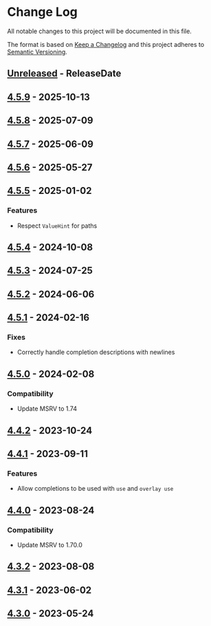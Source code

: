 # Change Log
All notable changes to this project will be documented in this file.

The format is based on [Keep a Changelog](https://keepachangelog.com/)
and this project adheres to [Semantic Versioning](https://semver.org/).

<!-- next-header -->
## [Unreleased] - ReleaseDate

## [4.5.9] - 2025-10-13

## [4.5.8] - 2025-07-09

## [4.5.7] - 2025-06-09

## [4.5.6] - 2025-05-27

## [4.5.5] - 2025-01-02

### Features

- Respect `ValueHint` for paths

## [4.5.4] - 2024-10-08

## [4.5.3] - 2024-07-25

## [4.5.2] - 2024-06-06

## [4.5.1] - 2024-02-16

### Fixes

- Correctly handle completion descriptions with newlines

## [4.5.0] - 2024-02-08

### Compatibility

- Update MSRV to 1.74

## [4.4.2] - 2023-10-24

## [4.4.1] - 2023-09-11

### Features

- Allow completions to be used with `use` and `overlay use`

## [4.4.0] - 2023-08-24

### Compatibility

- Update MSRV to 1.70.0

## [4.3.2] - 2023-08-08

## [4.3.1] - 2023-06-02

## [4.3.0] - 2023-05-24

<!-- next-url -->
[Unreleased]: https://github.com/clap-rs/clap/compare/clap_complete_nushell-v4.5.9...HEAD
[4.5.9]: https://github.com/clap-rs/clap/compare/clap_complete_nushell-v4.5.8...clap_complete_nushell-v4.5.9
[4.5.8]: https://github.com/clap-rs/clap/compare/clap_complete_nushell-v4.5.7...clap_complete_nushell-v4.5.8
[4.5.7]: https://github.com/clap-rs/clap/compare/clap_complete_nushell-v4.5.6...clap_complete_nushell-v4.5.7
[4.5.6]: https://github.com/clap-rs/clap/compare/clap_complete_nushell-v4.5.5...clap_complete_nushell-v4.5.6
[4.5.5]: https://github.com/clap-rs/clap/compare/clap_complete_nushell-v4.5.4...clap_complete_nushell-v4.5.5
[4.5.4]: https://github.com/clap-rs/clap/compare/clap_complete_nushell-v4.5.3...clap_complete_nushell-v4.5.4
[4.5.3]: https://github.com/clap-rs/clap/compare/clap_complete_nushell-v4.5.2...clap_complete_nushell-v4.5.3
[4.5.2]: https://github.com/clap-rs/clap/compare/clap_complete_nushell-v4.5.1...clap_complete_nushell-v4.5.2
[4.5.1]: https://github.com/clap-rs/clap/compare/clap_complete_nushell-v4.5.0...clap_complete_nushell-v4.5.1
[4.5.0]: https://github.com/clap-rs/clap/compare/clap_complete_nushell-v4.4.2...clap_complete_nushell-v4.5.0
[4.4.2]: https://github.com/clap-rs/clap/compare/clap_complete_nushell-v4.4.1...clap_complete_nushell-v4.4.2
[4.4.1]: https://github.com/clap-rs/clap/compare/clap_complete_nushell-v4.4.0...clap_complete_nushell-v4.4.1
[4.4.0]: https://github.com/clap-rs/clap/compare/clap_complete_nushell-v4.3.2...clap_complete_nushell-v4.4.0
[4.3.2]: https://github.com/clap-rs/clap/compare/clap_complete_nushell-v4.3.1...clap_complete_nushell-v4.3.2
[4.3.1]: https://github.com/clap-rs/clap/compare/clap_complete_nushell-v4.3.0...clap_complete_nushell-v4.3.1
[4.3.0]: https://github.com/clap-rs/clap/compare/bd163098e122bb65e053a61b773931c8f36d2e7d...clap_complete_nushell-v4.3.0
